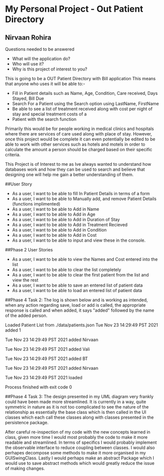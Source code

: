 # My Personal Project - Out Patient Directory

## Nirvaan Rohira

Questions needed to be answered
- What will the application do?
- Who will use it?
- Why is this project of interest to you?

This is going to be a OUT Patient Directory with Bill application
This means that anyone who uses it will be able to:-
- Fill in Patient details such as Name, Age, Condition, Care received, Days Stayed, Bill Due
- Search For a Patient using the Search option using LastName, FirstName
- Be able to see a list of treatment received along with cost per night of stay and special treatment costs of a
- Patient with the search function

Primarily this would be for people working in medical clinics and hospitals where there are services of care used along
with place of stay. However, once this project would be complete it can even potentially be edited to be able to work
with other services such as hotels and motels in order to calculate the amount a person should be charged based on
their specific criteria.

This Project is of Interest to me as Ive always wanted to understand how databases work and how they can be used to
search and believe that designing one will help me gain a better understanding of them.

##User Story
- As a user, I want to be able to fill In Patient Details in terms of a form
- As a user, I want to be able to Manually add, and remove Patient Details (functions implimented)
- As a user, I want to be able to Add in Name
- As a user, I want to be able to Add in Age
- As a user, I want to be able to Add in Duration of Stay
- As a user, I want to be able to Add in Treatment Recieved
- As a user, I want to be able to Add in Condition
- As a user, I want to be able to Add in Cost
- As a user, I want to be able to input and view these in the console.

##Phase 2 User Stories
- As a user, I want to be able to view the Names and Cost entered into the list
- As a user, I want to be able to clear the list completely
- As a user, I want to be able to clear the first patient from the list and view the rest
- As a user, I want to be able to save an entered list of patient data
- As a user, I want to be able to load an entered list of patient data

##Phase 4 Task 2:
The log is shown below and is working as intended, when any action regarding save, load or add is called, the 
appropriate response is called and when added, it says "added" followed by the name of the added person.

Loaded Patient List from ./data/patients.json
Tue Nov 23 14:29:49 PST 2021
added 1

Tue Nov 23 14:29:49 PST 2021
added Nirvaan

Tue Nov 23 14:29:49 PST 2021
added Vali

Tue Nov 23 14:29:49 PST 2021
added BT

Tue Nov 23 14:29:49 PST 2021
added Nirvaan

Tue Nov 23 14:29:49 PST 2021
loaded


Process finished with exit code 0


##Phase 4 Task 3:
The design presented in my UML diagram very frankly could have been made more streamlined.
It is currently in a way, quite symmetric in nature as it is not too complicated to see the nature of the relationship
as essentially the base class which is then called in the UI classes which each call these classes along with 
classes presented in the persistence package.

After careful re-inspection of my code with the new concepts learned in class, given more time I would most probably 
the code to make it more readable and streamlined. In terms of specifics I would probably implement the observable 
interface to reduce coupling between classes. I would also perhapes decompose some methods to make it more organised 
in my GUISwingClass. Lastly I would perhaps make an abstract Package which I would use to save abstract methods which
would greatly reduce the issue of making changes.
